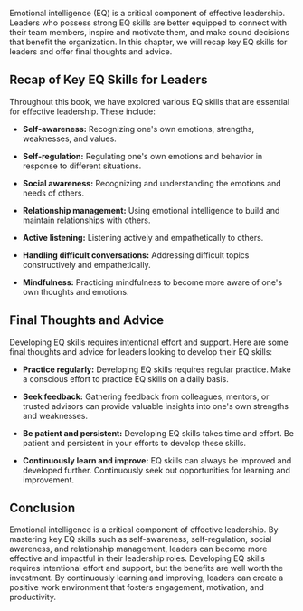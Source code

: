 
Emotional intelligence (EQ) is a critical component of effective leadership. Leaders who possess strong EQ skills are better equipped to connect with their team members, inspire and motivate them, and make sound decisions that benefit the organization. In this chapter, we will recap key EQ skills for leaders and offer final thoughts and advice.

Recap of Key EQ Skills for Leaders
----------------------------------

Throughout this book, we have explored various EQ skills that are essential for effective leadership. These include:

* **Self-awareness:** Recognizing one's own emotions, strengths, weaknesses, and values.

* **Self-regulation:** Regulating one's own emotions and behavior in response to different situations.

* **Social awareness:** Recognizing and understanding the emotions and needs of others.

* **Relationship management:** Using emotional intelligence to build and maintain relationships with others.

* **Active listening:** Listening actively and empathetically to others.

* **Handling difficult conversations:** Addressing difficult topics constructively and empathetically.

* **Mindfulness:** Practicing mindfulness to become more aware of one's own thoughts and emotions.

Final Thoughts and Advice
-------------------------

Developing EQ skills requires intentional effort and support. Here are some final thoughts and advice for leaders looking to develop their EQ skills:

* **Practice regularly:** Developing EQ skills requires regular practice. Make a conscious effort to practice EQ skills on a daily basis.

* **Seek feedback:** Gathering feedback from colleagues, mentors, or trusted advisors can provide valuable insights into one's own strengths and weaknesses.

* **Be patient and persistent:** Developing EQ skills takes time and effort. Be patient and persistent in your efforts to develop these skills.

* **Continuously learn and improve:** EQ skills can always be improved and developed further. Continuously seek out opportunities for learning and improvement.

Conclusion
----------

Emotional intelligence is a critical component of effective leadership. By mastering key EQ skills such as self-awareness, self-regulation, social awareness, and relationship management, leaders can become more effective and impactful in their leadership roles. Developing EQ skills requires intentional effort and support, but the benefits are well worth the investment. By continuously learning and improving, leaders can create a positive work environment that fosters engagement, motivation, and productivity.

